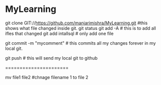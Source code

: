 # MyLearning
git clone GIT://https://github.com/manjarimishra/MyLearning.git
#this shows what file changed inside git.
git status
git add -A # this is to add all ifles that changed
git add intallsql # only add one file

git commit -m "mycomment" # this commits all my changes forever in my local git.

git push # this will send my local git to github



======================

mv   file1 file2 #chnage filename 1 to file 2
